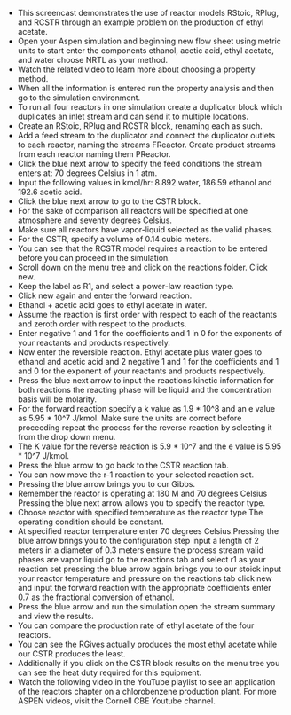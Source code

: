 - This screencast demonstrates the use of reactor models RStoic, RPlug, and RCSTR through an example problem on the production of ethyl acetate.
- Open your Aspen simulation and beginning new flow sheet using metric units to start enter the components ethanol, acetic acid, ethyl acetate, and water choose NRTL as your method. 
- Watch the related video to learn more about choosing a property method.
- When all the information is entered run the property analysis and then go to the simulation environment.
- To run all four reactors in one simulation create a duplicator block which duplicates an inlet stream and can send it to multiple locations.
- Create an RStoic, RPlug and RCSTR block, renaming each as such.
- Add a feed stream to the duplicator and connect the duplicator outlets to each reactor, naming the streams FReactor. Create product streams from each reactor naming them PReactor. 
- Click the blue next arrow to specify the feed conditions the stream enters at: 70 degrees Celsius in 1 atm.
- Input the following values in kmol/hr: 8.892 water, 186.59 ethanol and 192.6 acetic acid.
- Click the blue next arrow to go to the CSTR block.
- For the sake of comparison all reactors will be specified at one atmosphere and seventy degrees Celsius.
- Make sure all reactors have vapor-liquid selected as the valid phases.
- For the CSTR, specify a volume of 0.14 cubic meters.
- You can see that the RCSTR model requires a reaction to be entered before you can proceed in the simulation.
- Scroll down on the menu tree and click on the reactions folder. Click new.
- Keep the label as R1, and select a power-law reaction type.
- Click new again and enter the forward reaction.
- Ethanol + acetic acid goes to ethyl acetate in water.
- Assume the reaction is first order with respect to each of the reactants and zeroth order with respect to the products.
- Enter negative 1 and 1 for the coefficients and 1 in 0 for the exponents of your reactants and products respectively.
- Now enter the reversible reaction. Ethyl acetate plus water goes to ethanol and acetic acid and 2 negative 1 and 1 for the coefficients and 1 and 0 for the exponent of your reactants and products respectively.
- Press the blue next arrow to input the reactions kinetic information for both reactions the reacting phase will be liquid and the concentration basis will be molarity.
- For the forward reaction specify a k value as 1.9 * 10^8 and an e value as 5.95 * 10^7 J/kmol. Make sure the units are correct before proceeding repeat the process for the reverse reaction by selecting it from the drop down menu.
- The K value for the reverse reaction is 5.9 * 10^7 and the e value is 5.95 * 10^7 J/kmol.
- Press the blue arrow to go back to the CSTR reaction tab.
- You can now move the r-1 reaction to your selected reaction set.
- Pressing the blue arrow brings you to our Gibbs.
- Remember the reactor is operating at 180 M and 70 degrees Celsius Pressing the blue next arrow allows you to specify the reactor type.
- Choose reactor with specified temperature as the reactor type The operating condition should be constant.
- At specified reactor temperature enter 70 degrees Celsius.Pressing the blue arrow brings you to the configuration step input a length of 2 meters in a diameter of 0.3 meters ensure the process stream valid phases are vapor liquid go to the reactions tab and select r1 as your reaction set pressing the blue arrow again brings you to our stoick input your reactor temperature and pressure on the reactions tab click new and input the forward reaction with the appropriate coefficients enter 0.7 as the fractional conversion of ethanol.
- Press the blue arrow and run the simulation open the stream summary and view the results.
- You can compare the production rate of ethyl acetate of the four reactors.
- You can see the RGives actually produces the most ethyl acetate while our CSTR produces the least.
- Additionally if you click on the CSTR block results on the menu tree you can see the heat duty required for this equipment.
- Watch the following video in the YouTube playlist to see an application of the reactors chapter on a chlorobenzene production plant. For more ASPEN videos, visit the Cornell CBE Youtube channel.